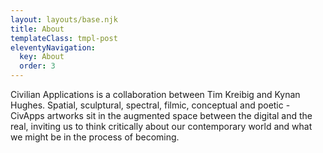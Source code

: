 ```yaml
---
layout: layouts/base.njk
title: About
templateClass: tmpl-post
eleventyNavigation:
  key: About
  order: 3
---
```


Civilian Applications is a collaboration between Tim Kreibig and Kynan Hughes. Spatial, sculptural, spectral, filmic, conceptual and poetic - CivApps artworks sit in the augmented space between the digital and the real, inviting us to think critically about our contemporary world and what we might be in the process of becoming.
